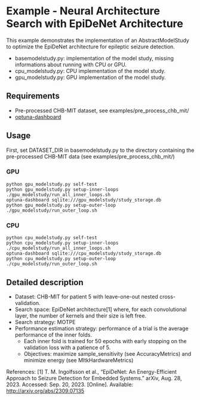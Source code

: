 # Example - Neural Architecture Search with EpiDeNet Architecture
This example demonstrates the implementation of an AbstractModelStudy to optimize the 
EpiDeNet architecture for epileptic seizure detection.

- basemodelstudy.py: implementation of the model study, missing informations about running with CPU or GPU.
- cpu_modelstudy.py: CPU implementation of the model study.
- gpu_modelstudy.py: GPU implementation of the model study.

## Requirements
- Pre-processed CHB-MIT dataset, see examples/pre_process_chb_mit/
- [optuna-dashboard](https://github.com/optuna/optuna-dashboard)

## Usage

First, set DATASET_DIR in basemodelstudy.py to the directory containing the
pre-processed CHB-MIT data (see examples/pre_process_chb_mit/)

### GPU

```
python gpu_modelstudy.py self-test
python gpu_modelstudy.py setup-inner-loops
./gpu_modelstudy/run_all_inner_loops.sh
optuna-dashboard sqlite:///gpu_modelstudy/study_storage.db
python gpu_modelstudy.py setup-outer-loop
./gpu_modelstudy/run_outer_loop.sh
```

### CPU

```
python cpu_modelstudy.py self-test
python cpu_modelstudy.py setup-inner-loops
./cpu_modelstudy/run_all_inner_loops.sh
optuna-dashboard sqlite:///cpu_modelstudy/study_storage.db
python cpu_modelstudy.py setup-outer-loop
./cpu_modelstudy/run_outer_loop.sh
```

## Detailed description
- Dataset: CHB-MIT for patient 5 with leave-one-out nested cross-validation.
- Search space: EpiDeNet architecture[1] where, for each convolutional layer, the number of kernels and their size is left free.
- Search strategy: MOTPE
- Performance estimation strategy: performance of a trial is the average performance of the inner folds.
  - Each inner fold is trained for 50 epochs with early stopping on the validation loss with a patience of 5.
  - Objectives: maximize sample_sensitivity (see AccuracyMetrics) and minimize energy (see MltkHardwareMetrics)

References: 
[1] T. M. Ingolfsson et al., “EpiDeNet: An Energy-Efficient 
Approach to Seizure Detection for Embedded Systems.” arXiv, Aug. 28, 2023. 
Accessed: Sep. 20, 2023. [Online]. Available: http://arxiv.org/abs/2309.07135
